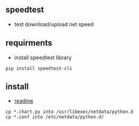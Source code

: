 ## speedtest

- test download/upload net speed 

## requirments

- install speedtest library
```shell
pip install speedtest-cli
```


## install
- [readme](https://learn.netdata.cloud/docs/agent/collectors/quickstart/)

```shell
cp *.chart.py into /usr/libexec/netdata/python.d
cp *.conf into /etc/netdata/python.d/ 
```